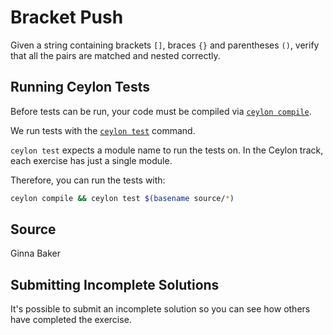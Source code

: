# Bracket Push

Given a string containing brackets `[]`, braces `{}` and parentheses `()`,
verify that all the pairs are matched and nested correctly.

## Running Ceylon Tests

Before tests can be run, your code must be compiled via [`ceylon compile`](https://ceylon-lang.org/documentation/current/reference/tool/ceylon/subcommands/ceylon-compile.html).

We run tests with the [`ceylon test`](https://ceylon-lang.org/documentation/reference/tool/ceylon/subcommands/ceylon-test.html) command.

`ceylon test` expects a module name to run the tests on.
In the Ceylon track, each exercise has just a single module.

Therefore, you can run the tests with:

```bash
ceylon compile && ceylon test $(basename source/*)
```

## Source

Ginna Baker

## Submitting Incomplete Solutions
It's possible to submit an incomplete solution so you can see how others have completed the exercise.
